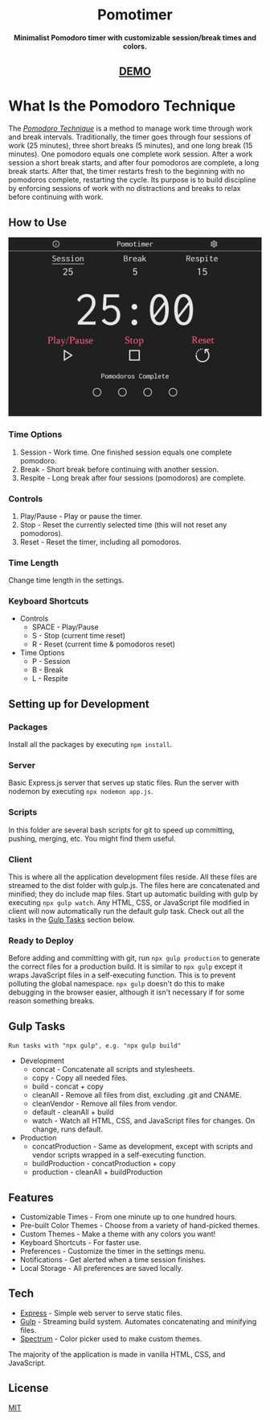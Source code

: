 <h1 align="center">Pomotimer</h1>

<h4 align="center">Minimalist Pomodoro timer with customizable session/break times and colors.</h4>

<h2 align="center">
    <a href="https://pomotimer.com">DEMO</a>
<h2>

# What Is the Pomodoro Technique

The [*Pomodoro Technique*](https://en.wikipedia.org/wiki/Pomodoro_Technique) is a method to manage work time through work and break intervals. Traditionally, the timer goes through four sessions of work (25 minutes), three short breaks (5 minutes), and one long break (15 minutes). One pomodoro equals one complete work session. After a work session a short break starts, and after four pomodoros are complete, a long break starts. After that, the timer restarts fresh to the beginning with no pomodoros complete, restarting the cycle. Its purpose is to build discipline by
enforcing sessions of work with no distractions and breaks to relax before continuing with work.

## How to Use

![Pomodoro Guide](docs/pomodoro-guide.png)

### Time Options

1. Session - Work time. One finished session equals one complete pomodoro.
2. Break - Short break before continuing with another session.
3. Respite - Long break after four sessions (pomodoros) are complete.

### Controls

1. Play/Pause - Play or pause the timer.
2. Stop - Reset the currently selected time (this will not reset any pomodoros).
3. Reset - Reset the timer, including all pomodoros.

### Time Length

Change time length in the settings.

### Keyboard Shortcuts

* Controls
  * SPACE - Play/Pause
  * S - Stop (current time reset)
  * R - Reset (current time & pomodoros reset)
* Time Options
  * P - Session
  * B - Break
  * L - Respite

## Setting up for Development

### Packages

Install all the packages by executing `npm install`.

### Server

Basic Express.js server that serves up static files. Run the server with nodemon by executing `npx nodemon app.js`.

### Scripts

In this folder are several bash scripts for git to speed up committing, pushing, merging, etc. You might find them useful.

### Client

This is where all the application development files reside. All these files are streamed to the dist folder with gulp.js. The files here are concatenated and minified; they do include map files. Start up automatic building with gulp by executing `npx gulp watch`. Any HTML, CSS, or JavaScript file modified in client will now automatically run the default gulp task. Check out all the tasks in the [Gulp Tasks](#gulp-tasks) section below.

### Ready to Deploy

Before adding and committing with git, run `npx gulp production` to generate the correct files for a production build. It is similar to `npx gulp` except it wraps JavaScript files in a self-executing function. This is to prevent polluting the global namespace. `npx gulp` doesn't do this to make debugging in the browser easier, although it isn't necessary if for some reason something breaks.

## Gulp Tasks

    Run tasks with "npx gulp", e.g. "npx gulp build"

* Development
  * concat - Concatenate all scripts and stylesheets.
  * copy - Copy all needed files.
  * build - concat + copy
  * cleanAll - Remove all files from dist, excluding .git and CNAME.
  * cleanVendor - Remove all files from vendor.
  * default - cleanAll + build
  * watch - Watch all HTML, CSS, and JavaScript files for changes. On change, runs default.
* Production
  * concatProduction - Same as development, except with scripts and vendor scripts wrapped in a self-executing function.
  * buildProduction - concatProduction + copy
  * production - cleanAll + buildProduction

## Features

* Customizable Times - From one minute up to one hundred hours.
* Pre-built Color Themes - Choose from a variety of hand-picked themes.
* Custom Themes - Make a theme with any colors you want!
* Keyboard Shortcuts - For faster use.
* Preferences - Customize the timer in the settings menu.
* Notifications - Get alerted when a time session finishes.
* Local Storage - All preferences are saved locally.

## Tech

* [Express](https://expressjs.com/) - Simple web server to serve static files.
* [Gulp](https://gulpjs.com/) - Streaming build system. Automates concatenating and minifying files.
* [Spectrum](https://bgrins.github.io/spectrum/) - Color picker used to make custom themes.

The majority of the application is made in vanilla HTML, CSS, and JavaScript.

## License

[MIT](LICENSE)
